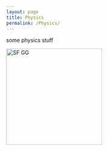 ```yaml
---
layout: page
title: Physics
permalink: /Physics/
---
```


some physics stuff

<img src="https://kvitnucazahradka.github.io/parsley/pictures/mostisko.JPG" alt="SF GG" width="255px" >
